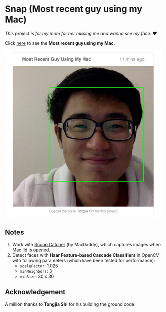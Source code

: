 # Snap (Most recent guy using my Mac)

*This project is for my mom for her missing me and wanna see my face.* ❤️

Click [here](http://www-scf.usc.edu/~yankuanz/snap/) to see the **Most recent guy using my Mac**.

![Demo](demo.png)

## Notes
1. Work with [Snoop Catcher](https://itunes.apple.com/us/app/snoop-catcher/id987378024?mt=12) (by MacDaddy), which captures images when Mac lid is opened.
2. Detect faces with **Haar Feature-based Cascade Classifiers** in OpenCV with following parameters (which have been tested for performance):
	-  `scaleFactor`: 1.025
	-  `minNeighbors`: 3
	-  `minSize`: 30 x 30

## Acknowledgement 
A million thanks to **Tongjia Shi** for his building the ground code
